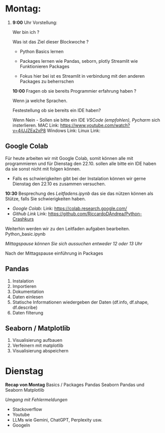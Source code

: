 # Montag:


1. **9:00** Uhr Vorstellung:

    Wer bin ich ?

    Was ist das Ziel dieser Blockwoche ?


    - Python Basics lernen 

    - Packages lernen wie Pandas, seborn, plotly Streamlit
    wie Funktionieren Packages

    - Fokus hier bei ist es Streamlit in verbindung mit den anderen Packages zu beherrschen

    **10:00**
    Fragen ob sie bereits Programmier erfahrung haben ? 
        
    Wenn ja welche Sprachen.
    
    Festestellung ob sie bereits ein IDE haben?

    Wenn Nein
        - Sollen sie bitte ein IDE *VSCode (empfohlen), Pycharm* sich insterlieren.
        MAC 
            Link: https://www.youtube.com/watch?v=4iUJZEa2xP8 
        Windows
            Link:
        Linux
            Link:

Google Colab
-
Für heute arbeiten wir mit Google Colab, somit können alle mit programmieren und für Dienstag den 22.10. sollen alle bitte ein IDE haben da sie sonst nicht mit folgen können. 
- Falls es schwierigkeiten gibt bei der Instalation können wir gerne Dienstag den 22.10 es zusammen versuchen.

**10:30**
Besprechung des *Leitfadens.ipynb* das sie das nützen können als Stütze, falls Sie schwierigkeiten haben.

- *Google Colab:*
    Link: https://colab.research.google.com/
- *Github Link*
    Link: https://github.com/RiccardoDAndrea/Python-Crashkurs

Weiterhin werden wir zu den Leitfaden aufgaben bearbeiten. 
Python_basic.ipynb

*Mittagspause können Sie sich aussuchen entweder 12 oder 13 Uhr*

Nach der Mittagspause einführung in Packages 

Pandas
---
1. Instalation 
2. Importieren
3. Dokumentation 
4. Daten einlesen
4. Statische Informationen wiedergeben der Daten (df.info, df.shape, df.describe) 
5. Daten filterung

Seaborn / Matplotlib
---
1. Visualisierung aufbauen
2. Verfeinern mit matplotlib
3. Visualisierung abspeichern

# Dienstag
**Recap von Montag**
Basics / Packages Pandas Seaborn
Pandas und Seaborn Matplotlib

*Umgang mit Fehlermeldungen*
- Stackoverflow 
- Youtube 
- LLMs wie Gemini, ChatGPT, Perplexity usw.
- Googeln

